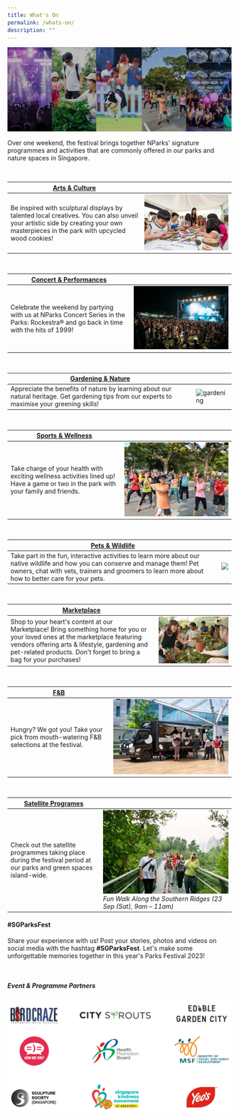 ```yaml
---
title: What's On
permalink: /whats-on/
description: ""
---
```

![](/images/5%20categories_2208_2.png)

Over one weekend, the festival brings together NParks’ signature programmes and activities that are commonly offered in our parks and nature spaces in Singapore.   

<br>

| [Arts &amp; Culture](https://parksfestival.nparks.gov.sg/programmes/arts-and-culture/onsite/) | |
| -------- | -------- |
| Be inspired with sculptural displays by talented local creatives. You can also unveil your artistic side by creating your own masterpieces in the park with upcycled wood cookies!     |![](/images/parks%20fest%20wood%20cookie%20art.jpg)     |

<br>


| [Concert &amp; Performances](https://parksfestival.nparks.gov.sg/programmes/concert-and-performances/onsite/) |  |
| -------- | -------- |
| Celebrate the weekend by partying with us at NParks Concert Series in the Parks: Rockestra® and go back in time with the hits of 1999! |  ![Concert in the park](/images/rockestra.jpg)  | 

<br>

|[Gardening &amp; Nature](https://parksfestival.nparks.gov.sg/programmes/gardening-and-nature/onsite/) |  |
| -------- | -------- |
| Appreciate the benefits of nature by learning about our natural heritage. Get gardening tips from our experts to maximise your greening skills!      |  ![gardening](/images/gardening.jpg)  |

<br>

|[Sports &amp; Wellness](https://parksfestival.nparks.gov.sg/programmes/sports-and-wellness/onsite/) |  |
| -------- | -------- |
| Take charge of your health with exciting wellness activities lined up! Have a game or two in the park with your family and friends.      | ![wellness activities](/images/picture1_2.jpg)    |


<br>

|[Pets &amp; Wildlife](https://parksfestival.nparks.gov.sg/programmes/pets-and-wildlife/onsite/) | |
| -------- | -------- |
| Take part in the fun, interactive activities to learn more about our native wildlife and how you can conserve and manage them! Pet owners, chat with vets, trainers and groomers to learn more about how to better care for your pets.     |  ![](/images/wildlife%20display.JPG)    |


<br>

| [Marketplace](https://parksfestival.nparks.gov.sg/marketplace/) | |
| -------- | -------- |
| Shop to your heart's content at our Marketplace! Bring something home for you or your loved ones at the marketplace featuring vendors offering arts &amp; lifestyle, gardening and pet-related products. Don't forget to bring a bag for your purchases! |  ![Plant sale](/images/plant%20sale%20.jpg) |

<br>

| [F&amp;B](https://parksfestival.nparks.gov.sg/fnb/) | |
| -------- | -------- |
| Hungry? We got you! Take your pick from mouth-watering F&amp;B selections at the festival. | ![](/images/the%20travelling%20cow.jpeg) |

<br>

| [Satellite Programes](https://parksfestival.nparks.gov.sg/programmes/satellite-programmes/) | |
| -------- | -------- |
| Check out the satellite programmes taking place during the festival period at our parks and green spaces island-wide. | ![](/images/bird%20watching%20along%20the%20southern%20ridges%20cropped.jpg) *Fun Walk Along the Southern Ridges (23 Sep (Sat), 9am – 11am)* |

#### #SGParksFest
Share your experience with us! Post your stories, photos and videos on social media with the hashtag **#SGParksFest**. Let's make some unforgettable memories together in this year's Parks Festival 2023!

<br>

##### Event &amp; Programme Partners
![](/images/event%20partners%20-%20website.png)
